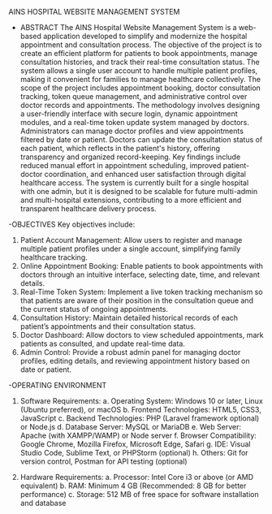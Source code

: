 AINS HOSPITAL WEBSITE MANAGEMENT SYSTEM

- ABSTRACT
The AINS Hospital Website Management System is a web-based application developed to
simplify and modernize the hospital appointment and consultation process. The objective of the
project is to create an efficient platform for patients to book appointments, manage consultation
histories, and track their real-time consultation status. The system allows a single user account to
handle multiple patient profiles, making it convenient for families to manage healthcare
collectively.
The scope of the project includes appointment booking, doctor consultation tracking, token
queue management, and administrative control over doctor records and appointments. The
methodology involves designing a user-friendly interface with secure login, dynamic
appointment modules, and a real-time token update system managed by doctors. Administrators
can manage doctor profiles and view appointments filtered by date or patient. Doctors can update
the consultation status of each patient, which reflects in the patient's history, offering
transparency and organized record-keeping.
Key findings include reduced manual effort in appointment scheduling, improved patient-doctor
coordination, and enhanced user satisfaction through digital healthcare access. The system is
currently built for a single hospital with one admin, but it is designed to be scalable for future
multi-admin and multi-hospital extensions, contributing to a more efficient and transparent
healthcare delivery process.

-OBJECTIVES
Key objectives include:
1. Patient Account Management: Allow users to register and manage multiple patient
profiles under a single account, simplifying family healthcare tracking.
2. Online Appointment Booking: Enable patients to book appointments with doctors
through an intuitive interface, selecting date, time, and relevant details.
3. Real-Time Token System: Implement a live token tracking mechanism so that patients
are aware of their position in the consultation queue and the current status of ongoing
appointments.
4. Consultation History: Maintain detailed historical records of each patient’s
appointments and their consultation status.
5. Doctor Dashboard: Allow doctors to view scheduled appointments, mark patients as
consulted, and update real-time data.
6. Admin Control: Provide a robust admin panel for managing doctor profiles, editing
details, and reviewing appointment history based on date or patient.

-OPERATING ENVIRONMENT
1. Software Requirements:
a. Operating System: Windows 10 or later, Linux (Ubuntu preferred), or macOS
b. Frontend Technologies: HTML5, CSS3, JavaScript
c. Backend Technologies: PHP (Laravel framework optional) or Node.js
d. Database Server: MySQL or MariaDB
e. Web Server: Apache (with XAMPP/WAMP) or Node server
f. Browser Compatibility: Google Chrome, Mozilla Firefox, Microsoft Edge, Safari
g. IDE: Visual Studio Code, Sublime Text, or PHPStorm (optional)
h. Others: Git for version control, Postman for API testing (optional)

2. Hardware Requirements:
a. Processor: Intel Core i3 or above (or AMD equivalent)
b. RAM: Minimum 4 GB (Recommended: 8 GB for better performance)
c. Storage: 512 MB of free space for software installation and database
